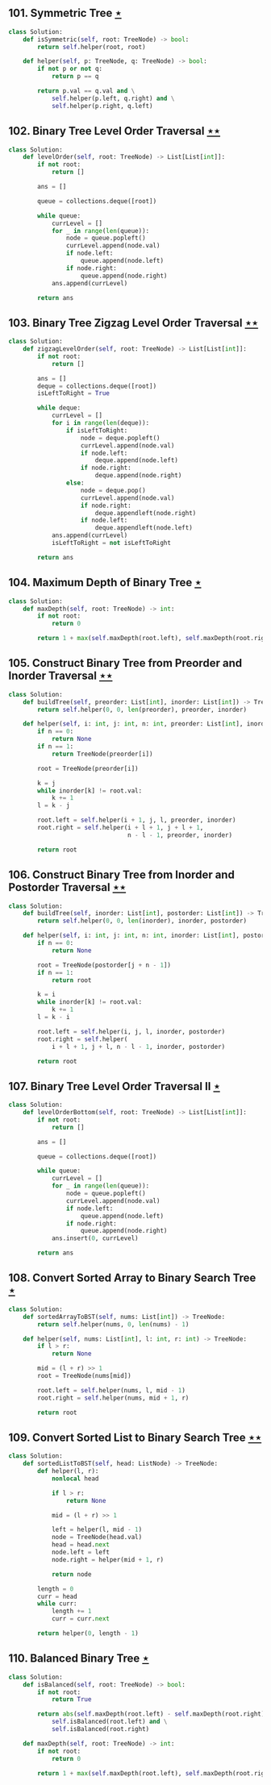 ## 101. Symmetric Tree [$\star$](https://leetcode.com/problems/symmetric-tree)

```python
class Solution:
    def isSymmetric(self, root: TreeNode) -> bool:
        return self.helper(root, root)

    def helper(self, p: TreeNode, q: TreeNode) -> bool:
        if not p or not q:
            return p == q

        return p.val == q.val and \
            self.helper(p.left, q.right) and \
            self.helper(p.right, q.left)
```

## 102. Binary Tree Level Order Traversal [$\star\star$](https://leetcode.com/problems/binary-tree-level-order-traversal)

```python
class Solution:
    def levelOrder(self, root: TreeNode) -> List[List[int]]:
        if not root:
            return []

        ans = []

        queue = collections.deque([root])

        while queue:
            currLevel = []
            for _ in range(len(queue)):
                node = queue.popleft()
                currLevel.append(node.val)
                if node.left:
                    queue.append(node.left)
                if node.right:
                    queue.append(node.right)
            ans.append(currLevel)

        return ans
```

## 103. Binary Tree Zigzag Level Order Traversal [$\star\star$](https://leetcode.com/problems/binary-tree-zigzag-level-order-traversal)

```python
class Solution:
    def zigzagLevelOrder(self, root: TreeNode) -> List[List[int]]:
        if not root:
            return []

        ans = []
        deque = collections.deque([root])
        isLeftToRight = True

        while deque:
            currLevel = []
            for i in range(len(deque)):
                if isLeftToRight:
                    node = deque.popleft()
                    currLevel.append(node.val)
                    if node.left:
                        deque.append(node.left)
                    if node.right:
                        deque.append(node.right)
                else:
                    node = deque.pop()
                    currLevel.append(node.val)
                    if node.right:
                        deque.appendleft(node.right)
                    if node.left:
                        deque.appendleft(node.left)
            ans.append(currLevel)
            isLeftToRight = not isLeftToRight

        return ans
```

## 104. Maximum Depth of Binary Tree [$\star$](https://leetcode.com/problems/maximum-depth-of-binary-tree)

```python
class Solution:
    def maxDepth(self, root: TreeNode) -> int:
        if not root:
            return 0

        return 1 + max(self.maxDepth(root.left), self.maxDepth(root.right))
```

## 105. Construct Binary Tree from Preorder and Inorder Traversal [$\star\star$](https://leetcode.com/problems/construct-binary-tree-from-preorder-and-inorder-traversal)

```python
class Solution:
    def buildTree(self, preorder: List[int], inorder: List[int]) -> TreeNode:
        return self.helper(0, 0, len(preorder), preorder, inorder)

    def helper(self, i: int, j: int, n: int, preorder: List[int], inorder: List[int]) -> TreeNode:
        if n == 0:
            return None
        if n == 1:
            return TreeNode(preorder[i])

        root = TreeNode(preorder[i])

        k = j
        while inorder[k] != root.val:
            k += 1
        l = k - j

        root.left = self.helper(i + 1, j, l, preorder, inorder)
        root.right = self.helper(i + l + 1, j + l + 1,
                                 n - l - 1, preorder, inorder)

        return root
```

## 106. Construct Binary Tree from Inorder and Postorder Traversal [$\star\star$](https://leetcode.com/problems/construct-binary-tree-from-inorder-and-postorder-traversal)

```python
class Solution:
    def buildTree(self, inorder: List[int], postorder: List[int]) -> TreeNode:
        return self.helper(0, 0, len(inorder), inorder, postorder)

    def helper(self, i: int, j: int, n: int, inorder: List[int], postorder: List[int]) -> TreeNode:
        if n == 0:
            return None

        root = TreeNode(postorder[j + n - 1])
        if n == 1:
            return root

        k = i
        while inorder[k] != root.val:
            k += 1
        l = k - i

        root.left = self.helper(i, j, l, inorder, postorder)
        root.right = self.helper(
            i + l + 1, j + l, n - l - 1, inorder, postorder)

        return root
```

## 107. Binary Tree Level Order Traversal II [$\star$](https://leetcode.com/problems/binary-tree-level-order-traversal-ii)

```python
class Solution:
    def levelOrderBottom(self, root: TreeNode) -> List[List[int]]:
        if not root:
            return []

        ans = []

        queue = collections.deque([root])

        while queue:
            currLevel = []
            for _ in range(len(queue)):
                node = queue.popleft()
                currLevel.append(node.val)
                if node.left:
                    queue.append(node.left)
                if node.right:
                    queue.append(node.right)
            ans.insert(0, currLevel)

        return ans
```

## 108. Convert Sorted Array to Binary Search Tree [$\star$](https://leetcode.com/problems/convert-sorted-array-to-binary-search-tree)

```python
class Solution:
    def sortedArrayToBST(self, nums: List[int]) -> TreeNode:
        return self.helper(nums, 0, len(nums) - 1)

    def helper(self, nums: List[int], l: int, r: int) -> TreeNode:
        if l > r:
            return None

        mid = (l + r) >> 1
        root = TreeNode(nums[mid])

        root.left = self.helper(nums, l, mid - 1)
        root.right = self.helper(nums, mid + 1, r)

        return root
```

## 109. Convert Sorted List to Binary Search Tree [$\star\star$](https://leetcode.com/problems/convert-sorted-list-to-binary-search-tree)

```python
class Solution:
    def sortedListToBST(self, head: ListNode) -> TreeNode:
        def helper(l, r):
            nonlocal head

            if l > r:
                return None

            mid = (l + r) >> 1

            left = helper(l, mid - 1)
            node = TreeNode(head.val)
            head = head.next
            node.left = left
            node.right = helper(mid + 1, r)

            return node

        length = 0
        curr = head
        while curr:
            length += 1
            curr = curr.next

        return helper(0, length - 1)
```

## 110. Balanced Binary Tree [$\star$](https://leetcode.com/problems/balanced-binary-tree)

```python
class Solution:
    def isBalanced(self, root: TreeNode) -> bool:
        if not root:
            return True

        return abs(self.maxDepth(root.left) - self.maxDepth(root.right)) <= 1 and \
            self.isBalanced(root.left) and \
            self.isBalanced(root.right)

    def maxDepth(self, root: TreeNode) -> int:
        if not root:
            return 0

        return 1 + max(self.maxDepth(root.left), self.maxDepth(root.right))
```
